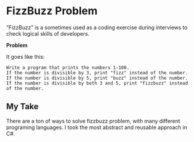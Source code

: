# FizzBuzz Problem

“FizzBuzz” is a sometimes used as a coding exercise during interviews to check logical skills of developers.

__Problem__

It goes like this:

```
Write a program that prints the numbers 1-100.
If the number is divisible by 3, print "fizz" instead of the number.
If the number is divisible by 5, print "buzz" instead of the number.
If the number is divisible by both 3 and 5, print "fizzbuzz" instead of the number.
```

## My Take

There are a ton of ways to solve fizzbuzz problem, with many different programing languages. I took the most abstract and reusable approach in C#.
